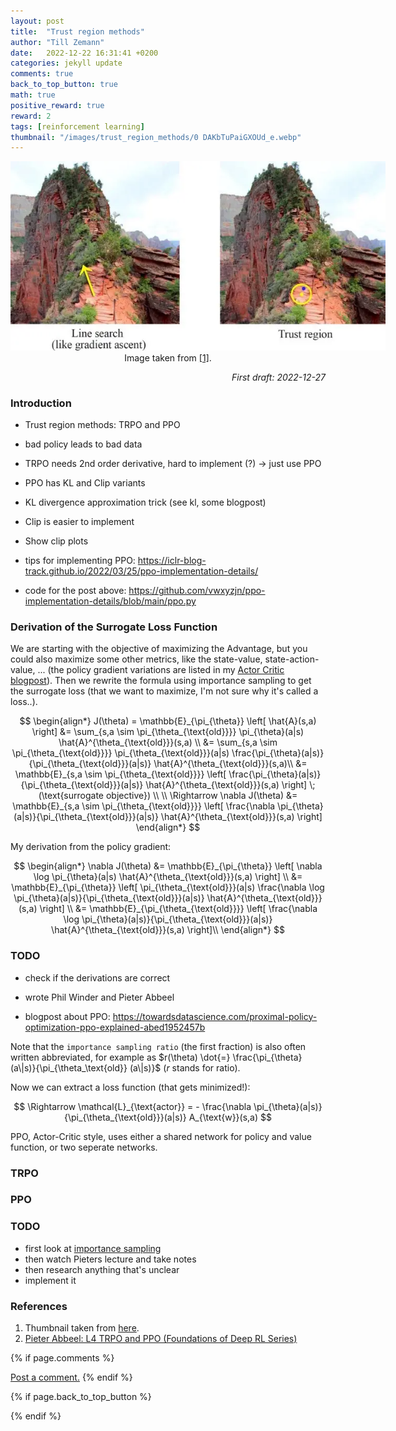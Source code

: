 ```yaml
---
layout: post
title:  "Trust region methods"
author: "Till Zemann"
date:   2022-12-22 16:31:41 +0200
categories: jekyll update
comments: true
back_to_top_button: true
math: true
positive_reward: true
reward: 2
tags: [reinforcement learning]
thumbnail: "/images/trust_region_methods/0 DAKbTuPaiGXOUd_e.webp"
---
```


<!-- add the actor-critic diagram from Prof. Sutton.! -->

<div class="img-block" style="width: 600px;">
    <img src="/images/trust_region_methods/0 DAKbTuPaiGXOUd_e.webp"/>
</div>
<center>Image taken from <a href="https://medium.com/analytics-vidhya/trust-region-methods-for-deep-reinforcement-learning-e7e2a8460284">[1]</a>.</center>


<em style="float:right">First draft: 2022-12-27</em><br>

<!--
### Contents
* TOC
{:toc}
-->

### Introduction

- Trust region methods: TRPO and PPO
- bad policy leads to bad data
- TRPO needs 2nd order derivative, hard to implement (?) -> just use PPO
- PPO has KL and Clip variants
- KL divergence approximation trick (see kl, some blogpost)
- Clip is easier to implement
- Show clip plots

- tips for implementing PPO: https://iclr-blog-track.github.io/2022/03/25/ppo-implementation-details/
- code for the post above: https://github.com/vwxyzjn/ppo-implementation-details/blob/main/ppo.py


### Derivation of the Surrogate Loss Function

We are starting with the objective of maximizing the Advantage, but you could also maximize some other metrics, like the state-value, state-action-value, ... (the policy gradient variations are listed in my <a href="/blog/2022/12/20/actorcritics">Actor Critic blogpost</a>). Then we rewrite the formula using importance sampling to get the surrogate loss (that we want to maximize, I'm not sure why it's called a loss..). 

 
$$
\begin{align*}
J(\theta) = \mathbb{E}_{\pi_{\theta}} \left[ \hat{A}(s,a) \right]
&= \sum_{s,a \sim \pi_{\theta_{\text{old}}}} \pi_{\theta}(a|s) \hat{A}^{\theta_{\text{old}}}(s,a) \\
&= \sum_{s,a \sim \pi_{\theta_{\text{old}}}} \pi_{\theta_{\text{old}}}(a|s) \frac{\pi_{\theta}(a|s)}{\pi_{\theta_{\text{old}}}(a|s)} \hat{A}^{\theta_{\text{old}}}(s,a)\\
&= \mathbb{E}_{s,a \sim \pi_{\theta_{\text{old}}}} \left[ \frac{\pi_{\theta}(a|s)}{\pi_{\theta_{\text{old}}}(a|s)} \hat{A}^{\theta_{\text{old}}}(s,a) \right] \; (\text{surrogate objective}) \\ \\
\Rightarrow \nabla J(\theta) &= \mathbb{E}_{s,a \sim \pi_{\theta_{\text{old}}}} \left[ \frac{\nabla \pi_{\theta}(a|s)}{\pi_{\theta_{\text{old}}}(a|s)} \hat{A}^{\theta_{\text{old}}}(s,a) \right]
\end{align*}
$$

My derivation from the policy gradient:

$$
\begin{align*}
\nabla J(\theta) 
&= \mathbb{E}_{\pi_{\theta}} \left[ \nabla \log \pi_{\theta}(a|s) \hat{A}^{\theta_{\text{old}}}(s,a) \right] \\
&= \mathbb{E}_{\pi_{\theta}} \left[ \pi_{\theta_{\text{old}}}(a|s) \frac{\nabla \log \pi_{\theta}(a|s)}{\pi_{\theta_{\text{old}}}(a|s)} \hat{A}^{\theta_{\text{old}}}(s,a) \right] \\
&= \mathbb{E}_{\pi_{\theta_{\text{old}}}} \left[ \frac{\nabla \log \pi_{\theta}(a|s)}{\pi_{\theta_{\text{old}}}(a|s)} \hat{A}^{\theta_{\text{old}}}(s,a) \right]\\
\end{align*}
$$

### TODO
- check if the derivations are correct
- wrote Phil Winder and Pieter Abbeel

- blogpost about PPO: https://towardsdatascience.com/proximal-policy-optimization-ppo-explained-abed1952457b

Note that the `importance sampling ratio` (the first fraction) is also often written abbreviated, for example as $r(\theta) \dot{=} \frac{\pi_{\theta} (a\|s)}{\pi_{\theta_\text{old}} (a\|s)}$ ($r$ stands for ratio).


Now we can extract a loss function (that gets minimized!):

$$
\Rightarrow \mathcal{L}_{\text{actor}} = - \frac{\nabla \pi_{\theta}(a|s)}{\pi_{\theta_{\text{old}}}(a|s)} A_{\text{w}}(s,a)
$$

PPO, Actor-Critic style, uses either a shared network for policy and value function, or two seperate networks.




<!--
$$
L_{\text{surrogate}} = \text{clip}(\frac{\pi_\theta(a|s)}{\pi_{\theta_{old}}(a|s)},1-\epsilon,1+\epsilon) \sum_{s \in S} \sum_{a \in A} \pi_\theta(a|s) \log \frac{\pi_\theta(a|s)}{\pi_{\theta_{old}}(a|s)}
$$

This constraint is controlled by a hyperparameter called epsilon, which determines the maximum allowed difference between the current and previous policies.
-->



### TRPO


### PPO




### TODO

- first look at [importance sampling](https://youtu.be/C3p2wI4RAi8)
- then watch Pieters lecture and take notes
- then research anything that's unclear
- implement it

<!-- In-Text Citing -->
<!-- 
You can...
- use bullet points
1. use
2. ordered
3. lists


-- Math --
$\hat{s} = \frac{1}{n-1} \sum_{i=1}^{n} (x_i - \mu)^2$ 

-- Images --
<div class="img-block" style="width: 800px;">
    <img src="/images/lofi_art.png"/>
    <span><strong>Fig 1.1.</strong> Agent and Environment interactions</span>
</div>

-- Links --
[(k-fold) Cross-Validation](https://scikit-learn.org/stable/modules/cross_validation.html)

{% highlight python %}
@jit
def f(x)
    print("hi")
# does cool stuff
{% endhighlight %}

-- Highlights --
AAABC `ASDF` __some bold text__

-- Colors --
The <strong style="color: #1E72E7">joint distribution</strong> of $X$ and $Y$ is written as $P(X, Y)$.
The <strong style="color: #ED412D">marginal distribution</strong> on the other hand can be written out as a table.
-->

<!-- uncomment, when i understand more of the algorithms presented (missing DDPG, SAC, TD3, TRPO, PPO, Dyna-Q)
### Rl-Algorithms-Taxonomy in a Venn-Diagram

<div class="img-block" style="width: 700px;">
    <img src="/images/actor-critic/venn-diagram-rl-algos-detailed.png"/>
</div>

-->

### References
1. Thumbnail taken from [here][trust-region-methods-blogpost].
2. [Pieter Abbeel: L4 TRPO and PPO (Foundations of Deep RL Series) ][pieter-abbeel-trpo-ppo-lecture]


<!-- Ressources -->
[trust-region-methods-blogpost]: https://medium.com/analytics-vidhya/trust-region-methods-for-deep-reinforcement-learning-e7e2a8460284
[pieter-abbeel-trpo-ppo-lecture]: https://www.youtube.com/watch?v=KjWF8VIMGiY&list=PLwRJQ4m4UJjNymuBM9RdmB3Z9N5-0IlY0&index=4

<!-- Optional Comment Section-->
{% if page.comments %}
<p class="vspace"></p>
<a class="commentlink" role="button" href="/comments/">Post a comment.</a> <!-- role="button"  -->
{% endif %}

<!-- Optional Back to Top Button -->
{% if page.back_to_top_button %}
<script src="https://unpkg.com/vanilla-back-to-top@7.2.1/dist/vanilla-back-to-top.min.js"></script>
<script>addBackToTop({
  diameter: 40,
  backgroundColor: 'rgb(255, 255, 255, 0.7)', /* 30,144,255, 0.7 */
  textColor: '#4a4946'
})</script>
{% endif %}
